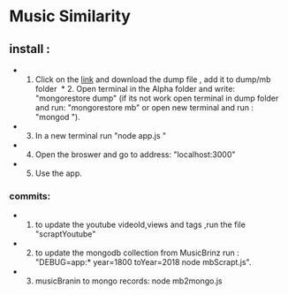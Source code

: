 # Music Similarity

## install :
  * 1. Click on the [link](https://postjceac-my.sharepoint.com/:u:/g/personal/sagima_post_jce_ac_il/ET0ePuk-ZdpIq27tgKelRiEB9korlzkHy0KRd-goN07dEw?e=gQ22Q5) and download the dump file , add it to dump/mb folder
  * 2. Open terminal in the Alpha folder and write: "mongorestore dump" (if its not work open terminal in dump folder and run: "mongorestore mb" or open new terminal and run : "mongod ").
  * 3. In a new terminal run "node app.js "
  * 4. Open the broswer and go to address: "localhost:3000"
  * 5. Use the app.
    
### commits:
   *  1. to update the youtube videoId,views and tags ,run the file "scraptYoutube"
   * 2. to update the mongodb collection from MusicBrinz run : "DEBUG=app:* year=1800 toYear=2018 node mbScrapt.js".
   * 3. musicBranin to mongo records: node mb2mongo.js



